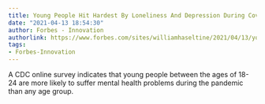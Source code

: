 ```yaml
---
title: Young People Hit Hardest By Loneliness And Depression During Covid-19
date: "2021-04-13 18:54:30"
author: Forbes - Innovation
authorlink: https://www.forbes.com/sites/williamhaseltine/2021/04/13/young-people-hit-hardest-by-loneliness-and-depression-during-covid-19/
tags:
- Forbes-Innovation
---
```

A CDC online survey indicates that young people between the ages of 18-24 are more likely to suffer mental health problems during the pandemic than any age group.